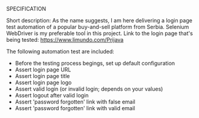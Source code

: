 SPECIFICATION

Short description: As the name suggests, I am here delivering a login page test automation of a popular buy-and-sell platform from Serbia.
Selenium WebDriver is my preferable tool in this project.
Link to the login page that's being tested: https://www.limundo.com/Prijava

The following automation test are included:

- Before the testing process begings, set up default configuration
- Assert login page URL
- Assert login page title
- Assert login page logo
- Assert valid login (or invalid login; depends on your values)
- Assert logout after valid login
- Assert 'password forgotten' link with false email
- Assert 'password forgotten' link with valid email

